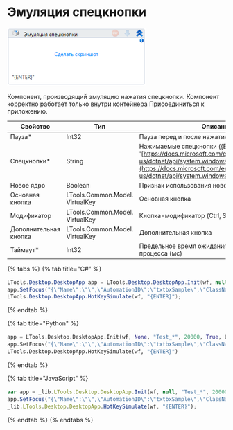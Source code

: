 # Эмуляция спецкнопки

![](<../../../.gitbook/assets/image (149).png>)

Компонент, производящий эмуляцию нажатия спецкнопки. Компонент корректно работает только внутри контейнера Присоединиться к приложению.

| Свойство              | Тип                             | Описание                                                                                                                                                                                           |
| --------------------- | ------------------------------- | -------------------------------------------------------------------------------------------------------------------------------------------------------------------------------------------------- |
| Пауза\*               | Int32                           | Пауза перед и после нажатия кнопок (мс)                                                                                                                                                            |
| Спецкнопки\*          | String                          | Нажимаемые спецкнопки ({ENTER}) '[https://docs.microsoft.com/en-us/dotnet/api/system.windows.forms.sendkeys.send](https://docs.microsoft.com/en-us/dotnet/api/system.windows.forms.sendkeys.send)' |
| Новое ядро            | Boolean                         | Признак использования нового ядра                                                                                                                                                                  |
| Основная кнопка       | LTools.Common.Model. VirtualKey | Основная кнопка                                                                                                                                                                                    |
| Модификатор           | LTools.Common.Model. VirtualKey | Кнопка-модификатор (Ctrl, Shift...)                                                                                                                                                                |
| Дополнительная кнопка | LTools.Common.Model. VirtualKey | Дополнительная кнопка                                                                                                                                                                              |
| Таймаут\*             | Int32                           | Предельное время ожидания завершения процесса (мс)                                                                                                                                                 |

{% tabs %}
{% tab title="C#" %}
```csharp
LTools.Desktop.DesktopApp app = LTools.Desktop.DesktopApp.Init(wf, null, "Test_*", 20000, true, LTools.Desktop.Model.DesktopTypes.UIAUTOMATION);
app.SetFocus("{\"Name\":\"\",\"AutomationID\":\"txtbxSample\",\"ClassName\":\"TextBox\",\"AUIProperties\":[],\"TextSearchMode\":0,\"IsRoot\":false,\"IsQuickSearch\":false}");
LTools.Desktop.DesktopApp.HotKeySimulate(wf, "{ENTER}");
```
{% endtab %}

{% tab title="Python" %}
```python
app = LTools.Desktop.DesktopApp.Init(wf, None, "Test_*", 20000, True, LTools.Desktop.Model.DesktopTypes.UIAUTOMATION)
app.SetFocus("{\"Name\":\"\",\"AutomationID\":\"txtbxSample\",\"ClassName\":\"TextBox\",\"AUIProperties\":[],\"TextSearchMode\":0,\"IsRoot\":false,\"IsQuickSearch\":false}")
LTools.Desktop.DesktopApp.HotKeySimulate(wf, "{ENTER}")
```
{% endtab %}

{% tab title="JavaScript" %}
```javascript
var app = _lib.LTools.Desktop.DesktopApp.Init(wf, null, "Test_*", 20000, true, _lib.LTools.Desktop.Model.DesktopTypes.UIAUTOMATION);
app.SetFocus("{\"Name\":\"\",\"AutomationID\":\"txtbxSample\",\"ClassName\":\"TextBox\",\"AUIProperties\":[],\"TextSearchMode\":0,\"IsRoot\":false,\"IsQuickSearch\":false}");
_lib.LTools.Desktop.DesktopApp.HotKeySimulate(wf, "{ENTER}");
```
{% endtab %}
{% endtabs %}
